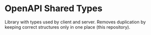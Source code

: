 # OpenAPI Shared Types

Library with types used by client and server. Removes duplication by keeping correct structures only in one place (this repository).
